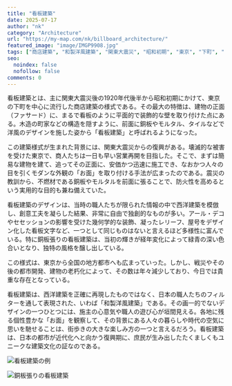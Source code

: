 ```yaml
---
title: "看板建築"
date: 2025-07-17
author: "nk"
category: "Architecture"
url: "https://my-map.com/nk/billboard_architecture/"
featured_image: "image/IMGP9908.jpg"
tags: ["商店建築", "和製洋風建築", "関東大震災", "昭和初期", "東京", "下町", "アール・デコ", "セセッション"]
seo:
  noindex: false
  nofollow: false
comments: 0
---
```


看板建築とは、主に関東大震災後の1920年代後半から昭和初期にかけて、東京の下町を中心に流行した商店建築の様式である。その最大の特徴は、建物の正面（ファサード）に、まるで看板のように平面的で装飾的な壁を取り付けた点にある。木造の町家などの構造を隠すように、前面に銅板やモルタル、タイルなどで洋風のデザインを施した姿から「看板建築」と呼ばれるようになった。

この建築様式が生まれた背景には、関東大震災からの復興がある。壊滅的な被害を受けた東京で、商人たちは一日も早い営業再開を目指した。そこで、まずは簡易な建物を建て、追ってその正面に、安価かつ迅速に施工でき、なおかつ人々の目を引くモダンな外観の「お面」を取り付ける手法が広まったのである。震災の教訓から、不燃材である銅板やモルタルを前面に張ることで、防火性を高めるという実用的な目的も兼ね備えていた。

看板建築のデザインは、当時の職人たちが限られた情報の中で西洋建築を模倣し、創意工夫を凝らした結果、非常に自由で独創的なものが多い。アール・デコやセセッションの影響を受けた幾何学的な装飾、凝ったレリーフ、屋号をデザイン化した看板文字など、一つとして同じものはないと言えるほど多様性に富んでいる。特に銅板張りの看板建築は、当初の輝きが経年変化によって緑青の深い色合いとなり、独特の風格を醸し出している。

この様式は、東京から全国の地方都市へも広まっていった。しかし、戦災やその後の都市開発、建物の老朽化によって、その数は年々減少しており、今日では貴重な存在となっている。

看板建築は、西洋建築を正確に再現したものではなく、日本の職人たちのフィルターを通して表現された、いわば「和製洋風建築」である。その画一的でないデザインの一つひとつには、施主の心意気や職人の遊び心が垣間見える。各地に残る個性豊かな「お面」を観察して、その背景にある人々の暮らしや時代の空気に思いを馳せることは、街歩きの大きな楽しみ方の一つと言えるだろう。看板建築は、日本の都市が近代化へと向かう復興期に、庶民が生み出したたくましくもユニークな建築文化の証なのである。

![看板建築の例](image/200224_3.jpg)

![銅板張りの看板建築](image/IMGP9908.jpg)